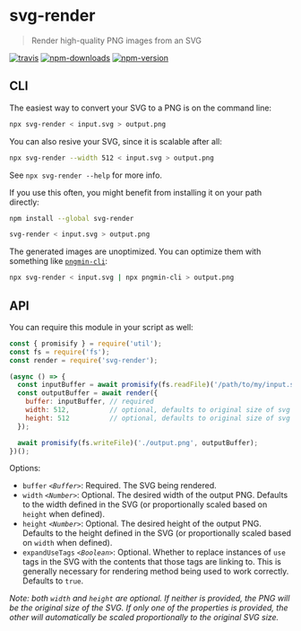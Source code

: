 # svg-render

> Render high-quality PNG images from an SVG

[![travis][travis.svg]][travis.link]
[![npm-downloads][npm-downloads.svg]][npm.link]
[![npm-version][npm-version.svg]][npm.link]

[travis.svg]: https://travis-ci.com/catdad-experiments/svg-render.svg?branch=master
[travis.link]: https://travis-ci.com/catdad-experiments/svg-render
[npm-downloads.svg]: https://img.shields.io/npm/dm/svg-render.svg
[npm.link]: https://www.npmjs.com/package/svg-render
[npm-version.svg]: https://img.shields.io/npm/v/svg-render.svg

## CLI

The easiest way to convert your SVG to a PNG is on the command line:

```bash
npx svg-render < input.svg > output.png
```

You can also resive your SVG, since it is scalable after all:

```bash
npx svg-render --width 512 < input.svg > output.png
```

See `npx svg-render --help` for more info.

If you use this often, you might benefit from installing it on your path directly:

```bash
npm install --global svg-render

svg-render < input.svg > output.png
```

The generated images are unoptimized. You can optimize them with something like [`pngmin-cli`](https://github.com/catdad-experiments/pngmin-cli):

```bash
npx svg-render < input.svg | npx pngmin-cli > output.png
```

## API

You can require this module in your script as well:

```javascript
const { promisify } = require('util');
const fs = require('fs');
const render = require('svg-render');

(async () => {
  const inputBuffer = await promisify(fs.readFile)('/path/to/my/input.svg');
  const outputBuffer = await render({
    buffer: inputBuffer, // required
    width: 512,          // optional, defaults to original size of svg
    height: 512          // optional, defaults to original size of svg
  });

  await promisify(fs.writeFile)('./output.png', outputBuffer);
})();
```

Options:
* `buffer` _`<Buffer>`_: Required. The SVG being rendered.
* `width` _`<Number>`_: Optional. The desired width of the output PNG. Defaults to the width defined in the SVG (or proportionally scaled based on `height` when defined).
* `height` _`<Number>`_: Optional. The desired height of the output PNG. Defaults to the height defined in the SVG (or proportionally scaled based on `width` when defined).
* `expandUseTags` _`<Boolean>`_: Optional. Whether to replace instances of `use` tags in the SVG with the contents that those tags are linking to. This is generally necessary for rendering method being used to work correctly. Defaults to `true`.

_Note: both `width` and `height` are optional. If neither is provided, the PNG will be the original size of the SVG. If only one of the properties is provided, the other will automatically be scaled proportionally to the original SVG size._
